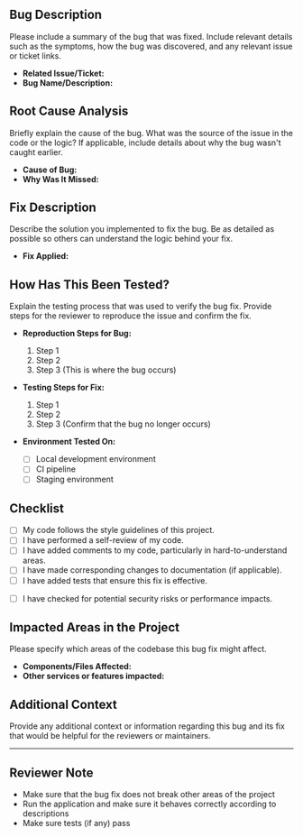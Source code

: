## Bug Description

Please include a summary of the bug that was fixed. Include relevant details such as the symptoms, how the bug was discovered, and any relevant issue or ticket links.

- **Related Issue/Ticket:** 
- **Bug Name/Description:** 


## Root Cause Analysis

Briefly explain the cause of the bug. What was the source of the issue in the code or the logic? If applicable, include details about why the bug wasn't caught earlier.

- **Cause of Bug:** 
- **Why Was It Missed:** 

## Fix Description

Describe the solution you implemented to fix the bug. Be as detailed as possible so others can understand the logic behind your fix.

- **Fix Applied:** 

## How Has This Been Tested?

Explain the testing process that was used to verify the bug fix. Provide steps for the reviewer to reproduce the issue and confirm the fix.

- **Reproduction Steps for Bug:**
  1. Step 1
  2. Step 2
  3. Step 3 (This is where the bug occurs)
  
- **Testing Steps for Fix:**
  1. Step 1
  2. Step 2
  3. Step 3 (Confirm that the bug no longer occurs)
  
- **Environment Tested On:**
  - [ ] Local development environment
  - [ ] CI pipeline
  - [ ] Staging environment

## Checklist

- [ ] My code follows the style guidelines of this project.
- [ ] I have performed a self-review of my code.
- [ ] I have added comments to my code, particularly in hard-to-understand areas.
- [ ] I have made corresponding changes to documentation (if applicable).
- [ ] I have added tests that ensure this fix is effective.
<!--- [ ] All new and existing tests pass.-->
- [ ] I have checked for potential security risks or performance impacts.

## Impacted Areas in the Project

Please specify which areas of the codebase this bug fix might affect.

- **Components/Files Affected:**
- **Other services or features impacted:** 

<!--## Screenshots (if applicable)

If this bug fix affects the user interface or anything visually noticeable, please provide screenshots.-->

## Additional Context

Provide any additional context or information regarding this bug and its fix that would be helpful for the reviewers or maintainers.

---

## Reviewer Note
- Make sure that the bug fix does not break other areas of the project
- Run the application and make sure it behaves correctly according to descriptions
- Make sure tests (if any) pass

